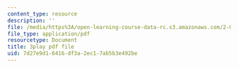 ```yaml
---
content_type: resource
description: ''
file: /media/https%3A/open-learning-course-data-rc.s3.amazonaws.com/2-003sc-engineering-dynamics-fall-2011/7d27e9d16416df3a2ec17ab5b3e492be_d00XI_UTKQo.pdf
file_type: application/pdf
resourcetype: Document
title: 3play pdf file
uid: 7d27e9d1-6416-df3a-2ec1-7ab5b3e492be
---
```

